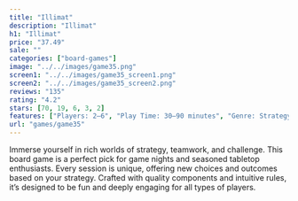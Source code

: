 ```yaml
---
title: "Illimat"
description: "Illimat"
h1: "Illimat"
price: "37.49"
sale: ""
categories: ["board-games"]
image: "../../images/game35.png"
screen1: "../../images/game35_screen1.png"
screen2: "../../images/game35_screen2.png"
reviews: "135"
rating: "4.2"
stars: [70, 19, 6, 3, 2]
features: ["Players: 2–6", "Play Time: 30–90 minutes", "Genre: Strategy / Cooperative", "Components: Cards, tokens, board", "Language: English", "Age: 12+", "Replayability: High"]
url: "games/game35"
---
```

Immerse yourself in rich worlds of strategy, teamwork, and challenge. This board game is a perfect pick for game nights and seasoned tabletop enthusiasts.
Every session is unique, offering new choices and outcomes based on your strategy.
Crafted with quality components and intuitive rules, it’s designed to be fun and deeply engaging for all types of players.
